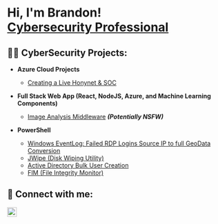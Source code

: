 <h1>Hi, I'm Brandon! <br/><a <a href="https://www.linkedin.com/in/brandonsankara/">Cybersecurity Professional</a>

<h2>👨‍💻 CyberSecurity Projects:</h2>

- <b>Azure Cloud Projects</b>
  - [Creating a Live Honynet & SOC](https://github.com/bksankara/Azure-SOC)
    
- <b>Full Stack Web App (React, NodeJS, Azure, and Machine Learning Components)</b>
  - [Image Analysis Middleware](https://github.com/joshmadakor1/4chan-Image-Analysis-Middleware-C964) <b><i>(Potentially NSFW)</b></i>
  
- <b>PowerShell</b>
  - [Windows EventLog: Failed RDP Logins Source IP to full GeoData Conversion](https://github.com/joshmadakor1/Sentinel-Lab)
  - [JWipe (Disk Wiping Utility)](https://github.com/joshmadakor1/Jwipe.PowerShell)
  - [Active Directory Bulk User Creation](https://github.com/joshmadakor1/AD_PS)
  - [FIM (File Integrity Monitor)](https://github.com/joshmadakor1/PowerShell-Integrity-FIM)



<h2> 🤳 Connect with me:</h2>

[<img align="left" alt="BrandonSankara | LinkedIn" width="22px" src="https://cdn.jsdelivr.net/npm/simple-icons@v3/icons/linkedin.svg" />][linkedin]

[linkedin]: https://linkedin.com/in/brandonsankara/
